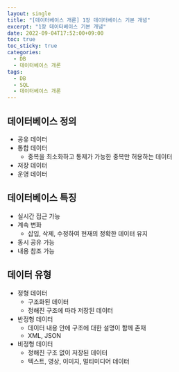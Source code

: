 ```yaml
---
layout: single
title: "[데이터베이스 개론] 1장 데이터베이스 기본 개념"
excerpt: "1장 데이터베이스 기본 개념"
date: 2022-09-04T17:52:00+09:00
toc: true
toc_sticky: true
categories:
  - DB 
  - 데이터베이스 개론
tags:
  - DB
  - SQL
  - 데이터베이스 개론
---
```


## 데이터베이스 정의

- 공유 데이터
- 통합 데이터
    - 중복을 최소화하고 통제가 가능한 중복만 허용하는 데이터
- 저장 데이터
- 운영 데이터

## 데이터베이스 특징

- 실시간 접근 가능
- 계속 변화
    - 삽입, 삭제, 수정하여 현재의 정확한 데이터 유지
- 동시 공유 가능
- 내용 참조 가능

## 데이터 유형

- 정형 데이터
    - 구조화된 데이터
    - 정해진 구조에 따라 저장된 데이터
- 반정형 데이터
    - 데이터 내용 안에 구조에 대한 설명이 함께 존재
    - XML, JSON
- 비정형 데이터
    - 정해진 구조 없이 저장된 데이터
    - 텍스트, 영상, 이미지, 멀티미디어 데이터


